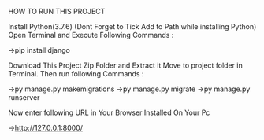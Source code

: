 HOW TO RUN THIS PROJECT

Install Python(3.7.6) (Dont Forget to Tick Add to Path while installing Python)
Open Terminal and Execute Following Commands :

->pip install django

Download This Project Zip Folder and Extract it
Move to project folder in Terminal. Then run following Commands :

->py manage.py makemigrations
->py manage.py migrate
->py manage.py runserver


Now enter following URL in Your Browser Installed On Your Pc

->http://127.0.0.1:8000/

